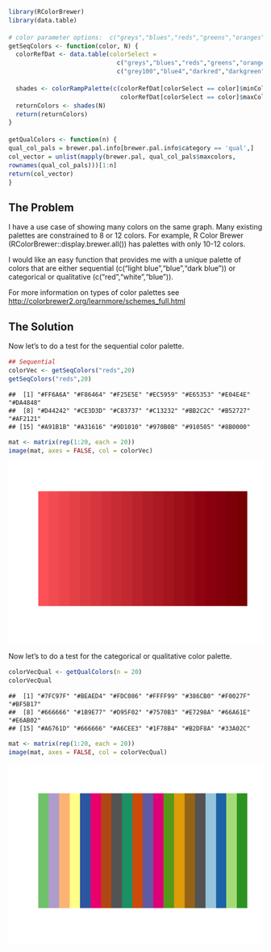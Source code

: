 ``` r
library(RColorBrewer)
library(data.table)

# color parameter options:  c("greys","blues","reds","greens","oranges","purples")
getSeqColors <- function(color, N) {
  colorRefDat <- data.table(colorSelect = 
                              c("greys","blues","reds","greens","oranges","purples"), minCol = c("grey0","lightskyblue","indianred1","darkseagreen1","goldenrod1","lavender"), maxCol = 
                              c("grey100","blue4","darkred","darkgreen","darkorange3","purple4"))
  
  shades <- colorRampPalette(c(colorRefDat[colorSelect == color]$minCol, 
                               colorRefDat[colorSelect == color]$maxCol))
  returnColors <- shades(N)
  return(returnColors)
}

getQualColors <- function(n) {
qual_col_pals = brewer.pal.info[brewer.pal.info$category == 'qual',]
col_vector = unlist(mapply(brewer.pal, qual_col_pals$maxcolors, 
rownames(qual_col_pals)))[1:n]
return(col_vector)
}
```

The Problem
-----------

I have a use case of showing many colors on the same graph. Many
existing palettes are constrained to 8 or 12 colors. For example, R
Color Brewer (RColorBrewer::display.brewer.all()) has palettes with only
10-12 colors.

I would like an easy function that provides me with a unique palette of
colors that are either sequential (c(“light blue”,“blue”,“dark blue”))
or categorical or qualitative (c(“red”,“white”,“blue”)).

For more information on types of color palettes see
<a href="http://colorbrewer2.org/learnmore/schemes_full.html" class="uri">http://colorbrewer2.org/learnmore/schemes_full.html</a>

The Solution
------------

Now let’s to do a test for the sequential color palette.

``` r
## Sequential 
colorVec <- getSeqColors("reds",20)
getSeqColors("reds",20)
```

    ##  [1] "#FF6A6A" "#F86464" "#F25E5E" "#EC5959" "#E65353" "#E04E4E" "#DA4848"
    ##  [8] "#D44242" "#CE3D3D" "#C83737" "#C13232" "#BB2C2C" "#B52727" "#AF2121"
    ## [15] "#A91B1B" "#A31616" "#9D1010" "#970B0B" "#910505" "#8B0000"

``` r
mat <- matrix(rep(1:20, each = 20))
image(mat, axes = FALSE, col = colorVec)
```

![](GetColors_files/figure-markdown_github/Sequential-1.png)

Now let’s to do a test for the categorical or qualitative color palette.

``` r
colorVecQual <- getQualColors(n = 20)
colorVecQual
```

    ##  [1] "#7FC97F" "#BEAED4" "#FDC086" "#FFFF99" "#386CB0" "#F0027F" "#BF5B17"
    ##  [8] "#666666" "#1B9E77" "#D95F02" "#7570B3" "#E7298A" "#66A61E" "#E6AB02"
    ## [15] "#A6761D" "#666666" "#A6CEE3" "#1F78B4" "#B2DF8A" "#33A02C"

``` r
mat <- matrix(rep(1:20, each = 20))
image(mat, axes = FALSE, col = colorVecQual)
```

![](GetColors_files/figure-markdown_github/Categorical-1.png)
